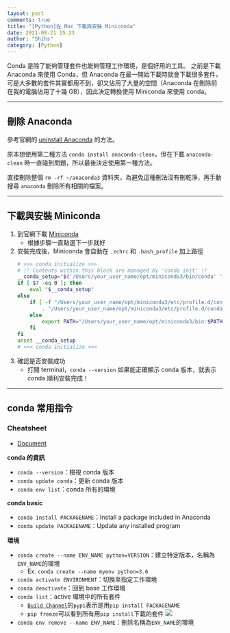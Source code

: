 ```yaml
---
layout: post
comments: true
title: "[Python]在 Mac 下載與安裝 Miniconda"
date: 2021-08-21 15:23
author: "Shihs"
category: [Python]
---
```


Conda 是除了能夠管理套件也能夠管理工作環境，是個好用的工具。
之前是下載 Anaconda 來使用 Conda，但 Anaconda 在最一開始下載時就會下載很多套件，可是大多數的套件其實都用不到，卻又佔用了大量的空間（Anaconda 在刪除前在我的電腦佔用了十幾 GB），因此決定轉換使用 Miniconda 來使用 conda。

---

## 刪除 Anaconda

參考官網的 [uninstall Anaconda](https://docs.anaconda.com/anaconda/install/uninstall/) 的方法。

原本想使用第二種方法 `conda install anaconda-clean`，但在下載 `anaconda-clean` 時一直碰到問題，所以最後決定使用第一種方法。

直接刪除整個 `rm -rf ~/anaconda3` 資料夾，為避免這種刪法沒有刪乾淨，再手動搜尋 `anaconda` 刪除所有相關的檔案。

---

## 下載與安裝 Miniconda

1. 到官網下載 [Miniconda](https://docs.conda.io/en/latest/miniconda.html)
    - 根據步驟一直點選下一步就好
2. 安裝完成後，Miniconda 會自動在 `.zchrc` 和 `.bash_profile` 加上路徑
    ```bash
    # >>> conda initialize >>>
    # !! Contents within this block are managed by 'conda init' !!
    __conda_setup="$('/Users/your_user_name/opt/miniconda3/bin/conda' 'shell.bash' 'hook' 2> /dev/null)"
    if [ $? -eq 0 ]; then
        eval "$__conda_setup"
    else
        if [ -f "/Users/your_user_name/opt/miniconda3/etc/profile.d/conda.sh" ]; then
            . "/Users/your_user_name/opt/miniconda3/etc/profile.d/conda.sh"
        else
            export PATH="/Users/your_user_name/opt/miniconda3/bin:$PATH"
        fi
    fi
    unset __conda_setup
    # <<< conda initialize <<<
    ```
3. 確認是否安裝成功
    - 打開 terminal，`conda --version` 如果能正確顯示 conda 版本，就表示 conda 順利安裝完成！

---

## conda 常用指令

### Cheatsheet
- [Document](https://docs.conda.io/projects/conda/en/4.6.0/_downloads/52a95608c49671267e40c689e0bc00ca/conda-cheatsheet.pdf)


**conda 的資訊**
- `conda --version`：檢視 conda 版本
- `conda update conda`：更新 conda 版本
- `conda env list`：conda 所有的環境

**conda basic**
- `conda install PACKAGENAME`：Install a package included in Anaconda
- `conda update PACKAGENAME`：Update any installed program

**環境**
- `conda create --name ENV_NAME python=VERSION`：建立特定版本，名稱為`ENV_NAME`的環境
    - Ex. `conda create --name myenv python=3.6`
- `conda activate ENVIRONMENT`：切換至指定工作環境
- `conda deactivate`：回到 base 工作環境
- `conda list`：active 環境中的所有套件
    - [`Build Channel`](https://stackoverflow.com/questions/62412898/what-does-pypi-in-the-channel-column-of-conda-list-output-imply)的`pypi`表示是用`pip install PACKAGENAME`
    - `pip freeze`可以看到所有用`pip install`下載的套件
![](https://i.imgur.com/gnlRU35.png)
- `conda env remove --name ENV_NAME`：刪除名稱為`ENV_NAME`的環境